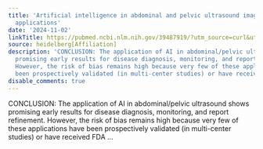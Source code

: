 ```yaml
---
title: 'Artificial intelligence in abdominal and pelvic ultrasound imaging: current
  applications'
date: '2024-11-02'
linkTitle: https://pubmed.ncbi.nlm.nih.gov/39487919/?utm_source=curl&utm_medium=rss&utm_campaign=pubmed-2&utm_content=1FakS-2QOkCT8HsMOQP1bCRQ4YzyumYOmxmF0moLsQ3dFB1E9V&fc=20220326224207&ff=20241103172131&v=2.18.0.post9+e462414
source: heidelberg[Affiliation]
description: 'CONCLUSION: The application of AI in abdominal/pelvic ultrasound shows
  promising early results for disease diagnosis, monitoring, and report refinement.
  However, the risk of bias remains high because very few of these applications have
  been prospectively validated (in multi-center studies) or have received FDA ...'
disable_comments: true
---
```

CONCLUSION: The application of AI in abdominal/pelvic ultrasound shows promising early results for disease diagnosis, monitoring, and report refinement. However, the risk of bias remains high because very few of these applications have been prospectively validated (in multi-center studies) or have received FDA ...